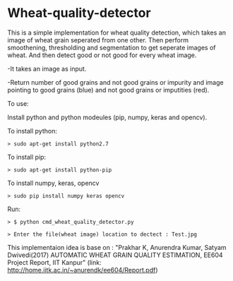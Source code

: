 # Wheat-quality-detector


This is a simple implementation for wheat quality detection, which takes an image of wheat grain seperated from one other. Then perform smoothening, thresholding and segmentation to get seperate images of wheat. And then detect good or not good for every wheat image.

-It takes an image as input.

-Return number of good grains and not good grains or impurity and image pointing to good grains (blue) and not good grains or imputities (red).

To use:

Install python and python modeules (pip, numpy, keras and opencv).

  To install python:
  
    > sudo apt-get install python2.7
  
  To install pip:
  
    > sudo apt-get install python-pip
  
  To install numpy, keras, opencv
  
    > sudo pip install numpy keras opencv

Run:

    > $ python cmd_wheat_quality_detector.py
  
    > Enter the file(wheat image) location to dectect : Test.jpg

This implementaion idea is base on : "Prakhar K, Anurendra Kumar, Satyam Dwivedi(2017) AUTOMATIC WHEAT GRAIN QUALITY ESTIMATION, EE604 Project Report, IIT Kanpur" (link: http://home.iitk.ac.in/~anurendk/ee604/Report.pdf)
